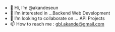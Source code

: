 - 👋 Hi, I’m @akandeseun
- 👀 I’m interested in ...Backend Web Development
- 💞️ I’m looking to collaborate on ... API Projects
- 📫 How to reach me :
                      gbl.akande@gmail.com

<!---
akandeseun/akandeseun is a ✨ special ✨ repository because its `README.md` (this file) appears on your GitHub profile.
You can click the Preview link to take a look at your changes.
--->
